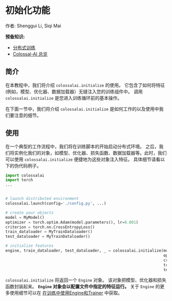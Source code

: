 # 初始化功能

作者: Shenggui Li, Siqi Mai

**预备知识:**
- [分布式训练](../concepts/distributed_training.md)
- [Colossal-AI 总览](../concepts/colossalai_overview.md)

## 简介

在本教程中，我们将介绍 `colossalai.initialize` 的使用。 它包含了如何将特征(例如，模型、优化器、数据加载器）无缝注入您的训练组件中。 调用 `colossalai.initialize` 是您进入训练循环前的基本操作。

在下面一节中，我们将介绍 `colossalai.initialize` 是如何工作的以及使用中我们要注意的细节。

## 使用

在一个典型的工作流程中，我们将在训练脚本的开始启动分布式环境。
之后，我们将实例化我们的对象，如模型、优化器、损失函数、数据加载器等。此时，我们可以使用 `colossalai.initialize` 便捷地为这些对象注入特征。
具体细节请看以下的伪代码例子。

```python
import colossalai
import torch
...


# launch distributed environment
colossalai.launch(config='./config.py', ...)

# create your objects
model = MyModel()
optimizer = torch.optim.Adam(model.parameters(), lr=0.001)
criterion = torch.nn.CrossEntropyLoss()
train_dataloader = MyTrainDataloader()
test_dataloader = MyTrainDataloader()

# initialize features
engine, train_dataloader, test_dataloader, _ = colossalai.initialize(model,
                                                                     optimizer,
                                                                     criterion,
                                                                     train_dataloader,
                                                                     test_dataloader)
```

 `colossalai.initialize` 将返回一个 `Engine` 对象。 该对象把模型、优化器和损失函数封装起来。 **`Engine` 对象会以配置文件中指定的特征运行。**
关于 `Engine` 的更多使用细节可以在 [在训练中使用Engine和Trainer](./engine_trainer.md) 中获取。